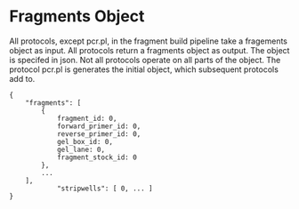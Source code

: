 Fragments Object
================

All protocols, except pcr.pl, in the fragment build pipeline take a fragements object as input. All protocols return a fragments object as output. The object is specifed in json. Not all protocols operate on all parts of the object. The protocol pcr.pl is generates the initial object, which subsequent protocols add to.

	{
		"fragments": [
			{ 
				fragment_id: 0,
				forward_primer_id: 0,
				reverse_primer_id: 0,
				gel_box_id: 0,
				gel_lane: 0,
				fragment_stock_id: 0
			},
			...
		],
                "stripwells": [ 0, ... ]
	}